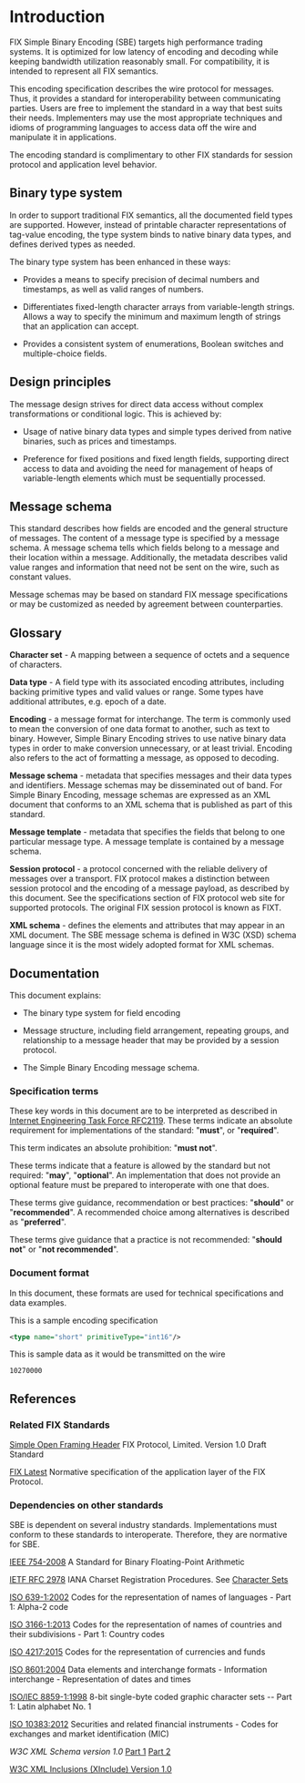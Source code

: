 Introduction
=========================================================================================================================================================

FIX Simple Binary Encoding (SBE) targets high performance trading
systems. It is optimized for low latency of encoding and decoding while
keeping bandwidth utilization reasonably small. For compatibility, it is
intended to represent all FIX semantics.

This encoding specification describes the wire protocol for messages.
Thus, it provides a standard for interoperability between communicating
parties. Users are free to implement the standard in a way that best
suits their needs. Implementers may use the most appropriate techniques and idioms of programming languages to access data off the wire and manipulate it in applications.

The encoding standard is complimentary to other FIX standards for
session protocol and application level behavior.

Binary type system
----------------------------------------------------------------------------------------------------------------

In order to support traditional FIX semantics, all the documented field
types are supported. However, instead of printable character
representations of tag-value encoding, the type system binds to native
binary data types, and defines derived types as needed.

The binary type system has been enhanced in these ways:

-   Provides a means to specify precision of decimal numbers and
    timestamps, as well as valid ranges of numbers.

-   Differentiates fixed-length character arrays from variable-length
    strings. Allows a way to specify the minimum and maximum length of
    strings that an application can accept.

-   Provides a consistent system of enumerations, Boolean switches and
    multiple-choice fields.

Design principles
---------------------------------------------------------------------------------------------------------------

The message design strives for direct data access without complex
transformations or conditional logic. This is achieved by:

-   Usage of native binary data types and simple types derived from
    native binaries, such as prices and timestamps.

-   Preference for fixed positions and fixed length fields, supporting
    direct access to data and avoiding the need for management of heaps
    of variable-length elements which must be sequentially processed.

Message schema
------------------------------------------------------------------------------------------------------------

This standard describes how fields are encoded and the general structure
of messages. The content of a message type is specified by a message
schema. A message schema tells which fields belong to a message and
their location within a message. Additionally, the metadata describes
valid value ranges and information that need not be sent on the wire,
such as constant values.

Message schemas may be based on standard FIX message specifications or
may be customized as needed by agreement between counterparties.

Glossary
------------------------------------------------------------------------------------------------------


**Character set** - A mapping between a sequence of octets and a sequence of characters.

**Data type** - A field type with its associated encoding attributes,
including backing primitive types and valid values or range. Some types
have additional attributes, e.g. epoch of a date.

**Encoding** - a message format for interchange. The term is commonly used
to mean the conversion of one data format to another, such as text to
binary. However, Simple Binary Encoding strives to use native binary
data types in order to make conversion unnecessary, or at least trivial.
Encoding also refers to the act of formatting a message, as opposed to
decoding.

**Message schema** - metadata that specifies messages and their data
types and identifiers. Message schemas may be disseminated out of band.
For Simple Binary Encoding, message schemas are expressed as an XML
document that conforms to an XML schema that is published as part of
this standard.

**Message template** - metadata that specifies the fields that belong to
one particular message type. A message template is contained by a
message schema.

**Session protocol** - a protocol concerned with the reliable delivery of
messages over a transport. FIX protocol makes a distinction between
session protocol and the encoding of a message payload, as described by
this document. See the specifications section of FIX protocol web site
for supported protocols. The original FIX session protocol is known as
FIXT.

**XML schema** - defines the elements and attributes that may appear in an
XML document. The SBE message schema is defined in W3C (XSD) schema
language since it is the most widely adopted format for XML schemas.

Documentation
-----------------------------------------------------------------------------------------------------------

This document explains:

-   The binary type system for field encoding

-   Message structure, including field arrangement, repeating groups,
    and relationship to a message header that may be provided by a
    session protocol.

-   The Simple Binary Encoding message schema.

### Specification terms

These key words in this document are to be interpreted as described in
[Internet Engineering Task Force RFC2119](http://www.apps.ietf.org/rfc/rfc2119.html). These terms indicate
an absolute requirement for implementations of the standard: "**must**",
or "**required**".

This term indicates an absolute prohibition: "**must not**".

These terms indicate that a feature is allowed by the standard but not
required: "**may**", "**optional**". An implementation that does not
provide an optional feature must be prepared to interoperate with one
that does.

These terms give guidance, recommendation or best practices:
"**should**" or "**recommended**". A recommended choice among
alternatives is described as "**preferred**".

These terms give guidance that a practice is not recommended: "**should not**"
or "**not recommended**".

### Document format

In this document, these formats are used for technical specifications
and data examples.

This is a sample encoding specification

```xml
<type name="short" primitiveType="int16"/>
```    

This is sample data as it would be transmitted on the wire

`10270000`

References
-------------------------------------------------------------------------------------------------------------------------------------------------------

### Related FIX Standards

[Simple Open Framing Header](https://www.fixtrading.org/standards/fix-sofh/)
FIX Protocol, Limited. Version 1.0 Draft Standard

[FIX Latest](https://www.fixtrading.org/online-specification/)
Normative specification of the application layer of the FIX Protocol.

### Dependencies on other standards

SBE is dependent on several industry standards. Implementations must
conform to these standards to interoperate. Therefore, they are
normative for SBE.

[IEEE 754-2008](http://ieeexplore.ieee.org/servlet/opac?punumber=4610933) A
Standard for Binary Floating-Point Arithmetic

[IETF RFC 2978](https://tools.ietf.org/html/rfc2978)
IANA Charset Registration Procedures. See [Character Sets](https://www.iana.org/assignments/character-sets/character-sets.xml)

[ISO 639-1:2002](http://www.iso.org/iso/home/store/catalogue_tc/catalogue_detail.htm?csnumber=22109)
Codes for the representation of names of languages - Part 1: Alpha-2
code

[ISO 3166-1:2013](http://www.iso.org/iso/home/store/catalogue_tc/catalogue_detail.htm?csnumber=63545)
Codes for the representation of names of countries and their
subdivisions - Part 1: Country codes

[ISO 4217:2015](https://www.iso.org/standard/64758.html)
Codes for the representation of currencies and funds

[ISO 8601:2004](http://www.iso.org/iso/home/store/catalogue_tc/catalogue_detail.htm?csnumber=40874)
Data elements and interchange formats - Information interchange -
Representation of dates and times

[ISO/IEC 8859-1:1998](https://www.iso.org/standard/28245.html)
8-bit single-byte coded graphic character sets -- Part 1: Latin alphabet No. 1

[ISO 10383:2012](http://www.iso.org/iso/home/store/catalogue_tc/catalogue_detail.htm?csnumber=61067)
Securities and related financial instruments - Codes for exchanges and
market identification (MIC)

*W3C XML Schema version 1.0* [Part 1](https://www.w3.org/TR/xmlschema-1/) [Part 2](https://www.w3.org/TR/xmlschema-2/)

[W3C XML Inclusions (XInclude) Version 1.0](https://www.w3.org/TR/xinclude/)

